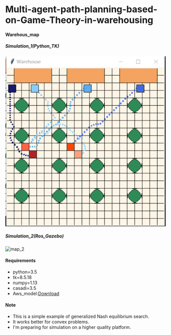 # Multi-agent-path-planning-based-on-Game-Theory-in-warehousing
#### Warehous_map
##### Simulation_1(Python_TK)
![map_1](https://github.com/lightersp/Multi-agent-path-planning-based-on-Game-Theory-in-warehousing/blob/master/fig/map_1.png)
##### Simulation_2(Ros_Gazebo)
![map_2](https://github.com/lightersp/Multi-agent-path-planning-based-on-Game-Theory-in-warehousing/blob/master/fig/Map_gazebo.gif)
#### Requirements


- python=3.5
- tk=8.5.18
- numpy=1.13
- casadi=3.5
- Aws_model:[Download](https://github.com/aws-robotics/aws-robomaker-small-warehouse-world/tree/ros1/models)
#### Note
+ This is a simple example of generalized Nash equilibrium search.
+ It works better for convex problems.
+ I'm preparing for simulation on a higher quality platform.
